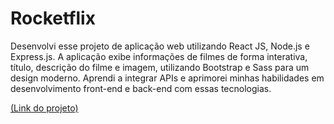 # Rocketflix

<p>Desenvolvi esse projeto de aplicação web 
utilizando React JS, Node.js e Express.js. A 
aplicação exibe informações de filmes de 
forma interativa, título, descrição do filme e 
imagem, utilizando Bootstrap e Sass para um 
design moderno. Aprendi a integrar APIs e 
aprimorei minhas habilidades em 
desenvolvimento front-end e back-end com 
essas tecnologias.</p>
<a href="https://rocketflix-e5b2.vercel.app/" target="_blank">(Link do projeto)</a>
